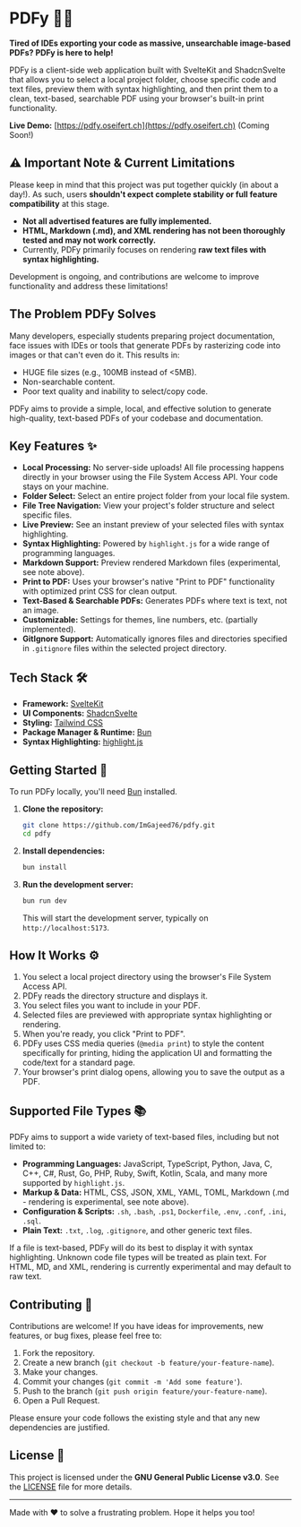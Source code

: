 # PDFy 📄✨

**Tired of IDEs exporting your code as massive, unsearchable image-based PDFs? PDFy is here to help!**

PDFy is a client-side web application built with SvelteKit and ShadcnSvelte that allows you to select a local project
folder, choose specific code and text files, preview them with syntax highlighting, and then print them to a clean,
text-based, searchable PDF using your browser's built-in print functionality.

**Live Demo:** [https://pdfy.oseifert.ch](https://pdfy.oseifert.ch) (Coming Soon!)

## ⚠️ Important Note & Current Limitations

Please keep in mind that this project was put together quickly (in about a day!). As such, users **shouldn't expect
complete stability or full feature compatibility** at this stage.

*   **Not all advertised features are fully implemented.**
*   **HTML, Markdown (.md), and XML rendering has not been thoroughly tested and may not work correctly.**
*   Currently, PDFy primarily focuses on rendering **raw text files with syntax highlighting.**

Development is ongoing, and contributions are welcome to improve functionality and address these limitations!

## The Problem PDFy Solves

Many developers, especially students preparing project documentation, face issues with IDEs or tools that generate PDFs
by rasterizing code into images or that can't even do it. This results in:

*   HUGE file sizes (e.g., 100MB instead of <5MB).
*   Non-searchable content.
*   Poor text quality and inability to select/copy code.

PDFy aims to provide a simple, local, and effective solution to generate high-quality, text-based PDFs of your codebase
and documentation.

## Key Features ✨

*   **Local Processing:** No server-side uploads! All file processing happens directly in your browser using the File
    System Access API. Your code stays on your machine.
*   **Folder Select:** Select an entire project folder from your local file system.
*   **File Tree Navigation:** View your project's folder structure and select specific files.
*   **Live Preview:** See an instant preview of your selected files with syntax highlighting.
*   **Syntax Highlighting:** Powered by `highlight.js` for a wide range of programming languages.
*   **Markdown Support:** Preview rendered Markdown files (experimental, see note above).
*   **Print to PDF:** Uses your browser's native "Print to PDF" functionality with optimized print CSS for clean output.
*   **Text-Based & Searchable PDFs:** Generates PDFs where text is text, not an image.
*   **Customizable:** Settings for themes, line numbers, etc. (partially implemented).
*   **GitIgnore Support:** Automatically ignores files and directories specified in `.gitignore` files within the selected
    project directory.

## Tech Stack 🛠️

*   **Framework:** [SvelteKit](https://kit.svelte.dev/)
*   **UI Components:** [ShadcnSvelte](https://www.shadcn-svelte.com/)
*   **Styling:** [Tailwind CSS](https://tailwindcss.com/)
*   **Package Manager & Runtime:** [Bun](https://bun.sh/)
*   **Syntax Highlighting:** [highlight.js](https://highlightjs.org/)

## Getting Started 🚀

To run PDFy locally, you'll need [Bun](https://bun.sh/) installed.

1.  **Clone the repository:**
    ```bash
    git clone https://github.com/ImGajeed76/pdfy.git
    cd pdfy
    ```

2.  **Install dependencies:**
    ```bash
    bun install
    ```

3.  **Run the development server:**
    ```bash
    bun run dev
    ```
    This will start the development server, typically on `http://localhost:5173`.

## How It Works ⚙️

1.  You select a local project directory using the browser's File System Access API.
2.  PDFy reads the directory structure and displays it.
3.  You select files you want to include in your PDF.
4.  Selected files are previewed with appropriate syntax highlighting or rendering.
5.  When you're ready, you click "Print to PDF".
6.  PDFy uses CSS media queries (`@media print`) to style the content specifically for printing, hiding the application
    UI and formatting the code/text for a standard page.
7.  Your browser's print dialog opens, allowing you to save the output as a PDF.

## Supported File Types 📚

PDFy aims to support a wide variety of text-based files, including but not limited to:

*   **Programming Languages:** JavaScript, TypeScript, Python, Java, C, C++, C#, Rust, Go, PHP, Ruby, Swift,
    Kotlin, Scala, and many more supported by `highlight.js`.
*   **Markup & Data:** HTML, CSS, JSON, XML, YAML, TOML, Markdown (.md - rendering is experimental, see note above).
*   **Configuration & Scripts:** `.sh`, `.bash`, `.ps1`, `Dockerfile`, `.env`, `.conf`, `.ini`, `.sql`.
*   **Plain Text:** `.txt`, `.log`, `.gitignore`, and other generic text files.

If a file is text-based, PDFy will do its best to display it with syntax highlighting. Unknown code file types will be treated as plain text.
For HTML, MD, and XML, rendering is currently experimental and may default to raw text.

## Contributing 🤝

Contributions are welcome! If you have ideas for improvements, new features, or bug fixes, please feel free to:

1.  Fork the repository.
2.  Create a new branch (`git checkout -b feature/your-feature-name`).
3.  Make your changes.
4.  Commit your changes (`git commit -m 'Add some feature'`).
5.  Push to the branch (`git push origin feature/your-feature-name`).
6.  Open a Pull Request.

Please ensure your code follows the existing style and that any new dependencies are justified.

## License 📜

This project is licensed under the **GNU General Public License v3.0**.
See the [LICENSE](LICENSE) file for more details.

---

Made with ❤️ to solve a frustrating problem. Hope it helps you too!
